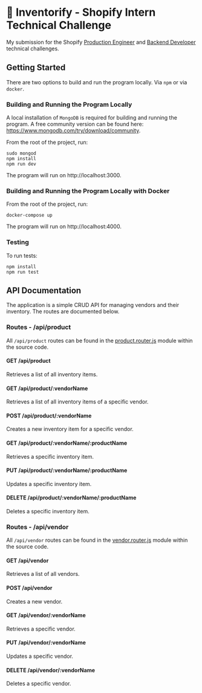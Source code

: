 # :department_store: Inventorify - Shopify Intern Technical Challenge

My submission for the Shopify [Production Engineer](https://docs.google.com/document/d/1wir0XQuviR6p-uNEUPzsGvMFwqgMsY8sEjGUx74lNrg/edit) and [Backend Developer](https://docs.google.com/document/d/1z9LZ_kZBUbg-O2MhZVVSqTmvDko5IJWHtuFmIu_Xg1A/edit) technical challenges. 

## Getting Started

There are two options to build and run the program locally. Via `npm` or via `docker`.

### Building and Running the Program Locally

A local installation of `MongoDB` is required for building and running the program. A free community version can be found here: https://www.mongodb.com/try/download/community.

From the root of the project, run:

```shell
sudo mongod
npm install
npm run dev
```

The program will run on http://localhost:3000.

### Building and Running the Program Locally with Docker

From the root of the project, run:

```shell
docker-compose up
```

The program will run on http://localhost:4000.

### Testing

To run tests:

```shell
npm install
npm run test
```

## API Documentation

The application is a simple CRUD API for managing vendors and their inventory. The routes are documented below.

### Routes - /api/product

All `/api/product` routes can be found in the [product.router.js](https://github.com/eyskim/Inventorify/blob/0f1a6a11f014057c31134cfd4075966c1b8ae856/src/resources/product/product.router.js) module within the source code.

#### GET /api/product
Retrieves a list of all inventory items.

#### GET /api/product/:vendorName
Retrieves a list of all inventory items of a specific vendor.

#### POST /api/product/:vendorName
Creates a new inventory item for a specific vendor.

#### GET /api/product/:vendorName/:productName
Retrieves a specific inventory item.

#### PUT /api/product/:vendorName/:productName
Updates a specific inventory item.

#### DELETE /api/product/:vendorName/:productName
Deletes a specific inventory item.

### Routes - /api/vendor

All `/api/vendor` routes can be found in the [vendor.router.js](https://github.com/eyskim/Inventorify/blob/0f1a6a11f014057c31134cfd4075966c1b8ae856/src/resources/vendor/vendor.router.js) module within the source code.

#### GET /api/vendor
Retrieves a list of all vendors.

#### POST /api/vendor
Creates a new vendor.

#### GET /api/vendor/:vendorName
Retrieves a specific vendor.

#### PUT /api/vendor/:vendorName
Updates a specific vendor.

#### DELETE /api/vendor/:vendorName
Deletes a specific vendor.
